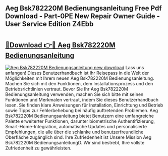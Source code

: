 ## Aeg Bsk782220M Bedienungsanleitung Free Pdf Download - Part-0PE New Repair Owner Guide - User Service Edition Z4Ebb

# <h2><a href="http://df3wy4g.blite.top/?on=Aeg+Bsk782220M+Bedienungsanleitung">🔗Download 👉🔴 Aeg Bsk782220M Bedienungsanleitung</a></h2>

[![Aeg Bsk782220M Bedienungsanleitung new download](https://i.imgur.com/lujVjoI.png)](http://df3wy4g.blite.top/?on=Aeg+Bsk782220M+Bedienungsanleitung)
Lass uns anfangen! Dieses Benutzerhandbuch ist Ihr Reisepass in die Welt der Möglichkeiten mit Ihrem neuen Aeg Bsk782220M Bedienungsanleitung. Machen Sie sich mit den Funktionen, dem Installationsprozess und den Betriebsrichtlinien vertraut. Bevor Sie Ihr Aeg Bsk782220M Bedienungsanleitung verwenden, machen Sie sich bitte mit seinen Funktionen und Merkmalen vertraut, indem Sie dieses Benutzerhandbuch lesen. Sie finden klare Anweisungen für Installation, Einrichtung und Betrieb sowie Tipps zur Fehlerbehebung bei häufig auftretenden Problemen. Aeg Bsk782220M Bedienungsanleitung bietet Benutzern eine umfangreiche Palette erweiterter Funktionen, darunter biometrische Authentifizierung, Smart-Home-Integration, automatische Updates und personalisierte Empfehlungen, die alle über die schlanke und benutzerfreundliche Oberfläche zugänglich sind. Ihre Zufriedenheit ist Unsere Mission Aeg Bsk782220M BedienungsanleitungD. Wir sind bestrebt, Ihre vollste Zufriedenheit zu gewährleisten.

